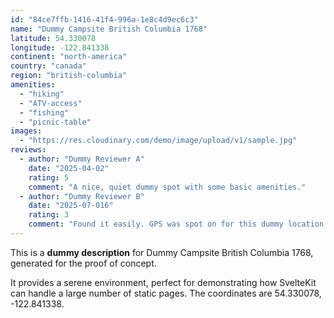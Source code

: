 ```yaml
---
id: "84ce7ffb-1416-41f4-996a-1e8c4d9ec6c3"
name: "Dummy Campsite British Columbia 1768"
latitude: 54.330078
longitude: -122.841338
continent: "north-america"
country: "canada"
region: "british-columbia"
amenities:
  - "hiking"
  - "ATV-access"
  - "fishing"
  - "picnic-table"
images:
  - "https://res.cloudinary.com/demo/image/upload/v1/sample.jpg"
reviews:
  - author: "Dummy Reviewer A"
    date: "2025-04-02"
    rating: 5
    comment: "A nice, quiet dummy spot with some basic amenities."
  - author: "Dummy Reviewer B"
    date: "2025-07-016"
    rating: 3
    comment: "Found it easily. GPS was spot on for this dummy location."
---
```


This is a **dummy description** for Dummy Campsite British Columbia 1768, generated for the proof of concept.

It provides a serene environment, perfect for demonstrating how SvelteKit can handle a large number of static pages. The coordinates are 54.330078, -122.841338.
